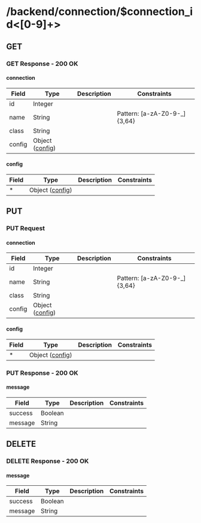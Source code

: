 
# /backend/connection/$connection_id<[0-9]+>


## GET


### GET Response - 200 OK

#### connection

Field | Type | Description | Constraints
----- | ---- | ----------- | -----------
id | Integer |  | 
name | String |  | Pattern: [a-zA-Z0-9\-\_]{3,64}
class | String |  | 
config | Object ([config](#psx_model_Config)) |  | 

#### config

Field | Type | Description | Constraints
----- | ---- | ----------- | -----------
* | Object ([config](#psx_model_Config)) |  | 


## PUT


### PUT Request

#### connection

Field | Type | Description | Constraints
----- | ---- | ----------- | -----------
id | Integer |  | 
name | String |  | Pattern: [a-zA-Z0-9\-\_]{3,64}
class | String |  | 
config | Object ([config](#psx_model_Config)) |  | 

#### config

Field | Type | Description | Constraints
----- | ---- | ----------- | -----------
* | Object ([config](#psx_model_Config)) |  | 


### PUT Response - 200 OK

#### message

Field | Type | Description | Constraints
----- | ---- | ----------- | -----------
success | Boolean |  | 
message | String |  | 


## DELETE


### DELETE Response - 200 OK

#### message

Field | Type | Description | Constraints
----- | ---- | ----------- | -----------
success | Boolean |  | 
message | String |  | 

